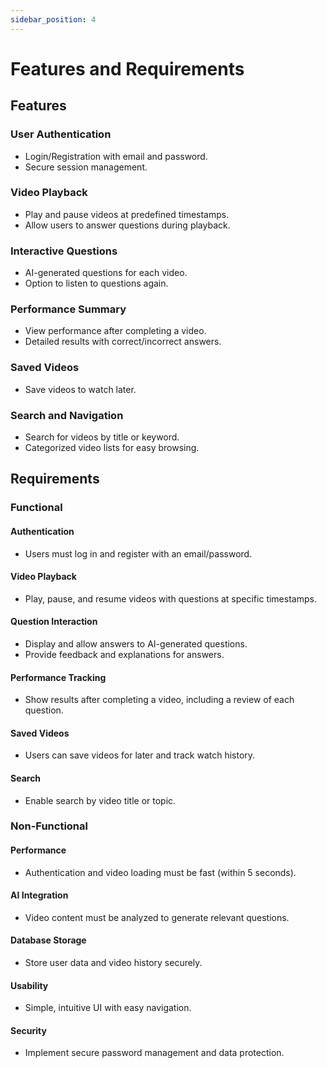```yaml
---
sidebar_position: 4
---
```


# Features and Requirements

## Features

### User Authentication 
- Login/Registration with email and password.
- Secure session management.

### Video Playback
- Play and pause videos at predefined timestamps.
- Allow users to answer questions during playback.

### Interactive Questions
- AI-generated questions for each video.
- Option to listen to questions again.

### Performance Summary
- View performance after completing a video.
- Detailed results with correct/incorrect answers.

### Saved Videos
- Save videos to watch later.

### Search and Navigation
- Search for videos by title or keyword.
- Categorized video lists for easy browsing.

## Requirements

### Functional

#### Authentication
- Users must log in and register with an email/password.

#### Video Playback
- Play, pause, and resume videos with questions at specific timestamps.

#### Question Interaction
- Display and allow answers to AI-generated questions.
- Provide feedback and explanations for answers.

#### Performance Tracking
- Show results after completing a video, including a review of each question.

#### Saved Videos
- Users can save videos for later and track watch history.

#### Search
- Enable search by video title or topic.

### Non-Functional

#### Performance
- Authentication and video loading must be fast (within 5 seconds).

#### AI Integration
- Video content must be analyzed to generate relevant questions.

#### Database Storage
- Store user data and video history securely.

#### Usability
- Simple, intuitive UI with easy navigation.

#### Security
- Implement secure password management and data protection.